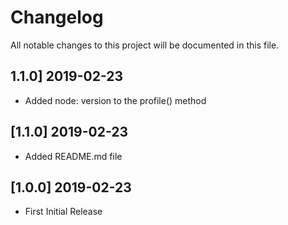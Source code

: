 # Changelog
All notable changes to this project will be documented in this file.

## 1.1.0] 2019-02-23
- Added node: version to the profile() method

## [1.1.0] 2019-02-23
- Added README.md file

## [1.0.0] 2019-02-23
- First Initial Release